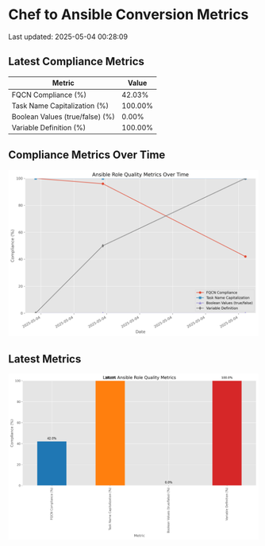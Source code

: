 # Chef to Ansible Conversion Metrics

Last updated: 2025-05-04 00:28:09

## Latest Compliance Metrics

| Metric | Value |
|--------|-------|
| FQCN Compliance (%) | 42.03% |
| Task Name Capitalization (%) | 100.00% |
| Boolean Values (true/false) (%) | 0.00% |
| Variable Definition (%) | 100.00% |

## Compliance Metrics Over Time

![Compliance Metrics Over Time](compliance_over_time.png)

## Latest Metrics

![Latest Metrics](latest_metrics.png)
